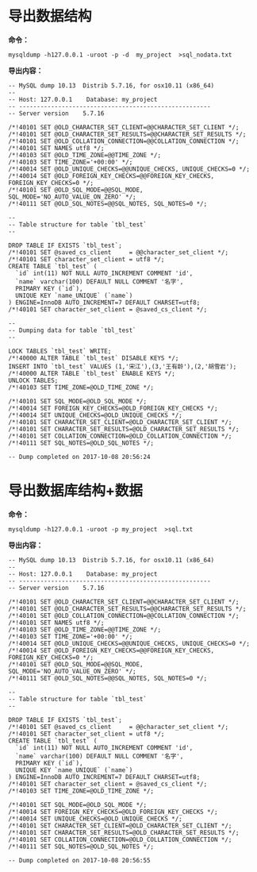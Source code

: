 # 导出数据结构

**命令：**

```
mysqldump -h127.0.0.1 -uroot -p -d  my_project  >sql_nodata.txt
```

**导出内容：**

    -- MySQL dump 10.13  Distrib 5.7.16, for osx10.11 (x86_64)
    --
    -- Host: 127.0.0.1    Database: my_project
    -- ------------------------------------------------------
    -- Server version    5.7.16

    /*!40101 SET @OLD_CHARACTER_SET_CLIENT=@@CHARACTER_SET_CLIENT */;
    /*!40101 SET @OLD_CHARACTER_SET_RESULTS=@@CHARACTER_SET_RESULTS */;
    /*!40101 SET @OLD_COLLATION_CONNECTION=@@COLLATION_CONNECTION */;
    /*!40101 SET NAMES utf8 */;
    /*!40103 SET @OLD_TIME_ZONE=@@TIME_ZONE */;
    /*!40103 SET TIME_ZONE='+00:00' */;
    /*!40014 SET @OLD_UNIQUE_CHECKS=@@UNIQUE_CHECKS, UNIQUE_CHECKS=0 */;
    /*!40014 SET @OLD_FOREIGN_KEY_CHECKS=@@FOREIGN_KEY_CHECKS, FOREIGN_KEY_CHECKS=0 */;
    /*!40101 SET @OLD_SQL_MODE=@@SQL_MODE, SQL_MODE='NO_AUTO_VALUE_ON_ZERO' */;
    /*!40111 SET @OLD_SQL_NOTES=@@SQL_NOTES, SQL_NOTES=0 */;

    --
    -- Table structure for table `tbl_test`
    --

    DROP TABLE IF EXISTS `tbl_test`;
    /*!40101 SET @saved_cs_client     = @@character_set_client */;
    /*!40101 SET character_set_client = utf8 */;
    CREATE TABLE `tbl_test` (
      `id` int(11) NOT NULL AUTO_INCREMENT COMMENT 'id',
      `name` varchar(100) DEFAULT NULL COMMENT '名字',
      PRIMARY KEY (`id`),
      UNIQUE KEY `name_UNIQUE` (`name`)
    ) ENGINE=InnoDB AUTO_INCREMENT=7 DEFAULT CHARSET=utf8;
    /*!40101 SET character_set_client = @saved_cs_client */;

    --
    -- Dumping data for table `tbl_test`
    --

    LOCK TABLES `tbl_test` WRITE;
    /*!40000 ALTER TABLE `tbl_test` DISABLE KEYS */;
    INSERT INTO `tbl_test` VALUES (1,'宋江'),(3,'王有龄'),(2,'胡雪岩');
    /*!40000 ALTER TABLE `tbl_test` ENABLE KEYS */;
    UNLOCK TABLES;
    /*!40103 SET TIME_ZONE=@OLD_TIME_ZONE */;

    /*!40101 SET SQL_MODE=@OLD_SQL_MODE */;
    /*!40014 SET FOREIGN_KEY_CHECKS=@OLD_FOREIGN_KEY_CHECKS */;
    /*!40014 SET UNIQUE_CHECKS=@OLD_UNIQUE_CHECKS */;
    /*!40101 SET CHARACTER_SET_CLIENT=@OLD_CHARACTER_SET_CLIENT */;
    /*!40101 SET CHARACTER_SET_RESULTS=@OLD_CHARACTER_SET_RESULTS */;
    /*!40101 SET COLLATION_CONNECTION=@OLD_COLLATION_CONNECTION */;
    /*!40111 SET SQL_NOTES=@OLD_SQL_NOTES */;

    -- Dump completed on 2017-10-08 20:56:24

# 导出数据库结构+数据

**命令：**

```
mysqldump -h127.0.0.1 -uroot -p my_project  >sql.txt
```

**导出内容：**

    -- MySQL dump 10.13  Distrib 5.7.16, for osx10.11 (x86_64)
    --
    -- Host: 127.0.0.1    Database: my_project
    -- ------------------------------------------------------
    -- Server version    5.7.16

    /*!40101 SET @OLD_CHARACTER_SET_CLIENT=@@CHARACTER_SET_CLIENT */;
    /*!40101 SET @OLD_CHARACTER_SET_RESULTS=@@CHARACTER_SET_RESULTS */;
    /*!40101 SET @OLD_COLLATION_CONNECTION=@@COLLATION_CONNECTION */;
    /*!40101 SET NAMES utf8 */;
    /*!40103 SET @OLD_TIME_ZONE=@@TIME_ZONE */;
    /*!40103 SET TIME_ZONE='+00:00' */;
    /*!40014 SET @OLD_UNIQUE_CHECKS=@@UNIQUE_CHECKS, UNIQUE_CHECKS=0 */;
    /*!40014 SET @OLD_FOREIGN_KEY_CHECKS=@@FOREIGN_KEY_CHECKS, FOREIGN_KEY_CHECKS=0 */;
    /*!40101 SET @OLD_SQL_MODE=@@SQL_MODE, SQL_MODE='NO_AUTO_VALUE_ON_ZERO' */;
    /*!40111 SET @OLD_SQL_NOTES=@@SQL_NOTES, SQL_NOTES=0 */;

    --
    -- Table structure for table `tbl_test`
    --

    DROP TABLE IF EXISTS `tbl_test`;
    /*!40101 SET @saved_cs_client     = @@character_set_client */;
    /*!40101 SET character_set_client = utf8 */;
    CREATE TABLE `tbl_test` (
      `id` int(11) NOT NULL AUTO_INCREMENT COMMENT 'id',
      `name` varchar(100) DEFAULT NULL COMMENT '名字',
      PRIMARY KEY (`id`),
      UNIQUE KEY `name_UNIQUE` (`name`)
    ) ENGINE=InnoDB AUTO_INCREMENT=7 DEFAULT CHARSET=utf8;
    /*!40101 SET character_set_client = @saved_cs_client */;
    /*!40103 SET TIME_ZONE=@OLD_TIME_ZONE */;

    /*!40101 SET SQL_MODE=@OLD_SQL_MODE */;
    /*!40014 SET FOREIGN_KEY_CHECKS=@OLD_FOREIGN_KEY_CHECKS */;
    /*!40014 SET UNIQUE_CHECKS=@OLD_UNIQUE_CHECKS */;
    /*!40101 SET CHARACTER_SET_CLIENT=@OLD_CHARACTER_SET_CLIENT */;
    /*!40101 SET CHARACTER_SET_RESULTS=@OLD_CHARACTER_SET_RESULTS */;
    /*!40101 SET COLLATION_CONNECTION=@OLD_COLLATION_CONNECTION */;
    /*!40111 SET SQL_NOTES=@OLD_SQL_NOTES */;

    -- Dump completed on 2017-10-08 20:56:55




